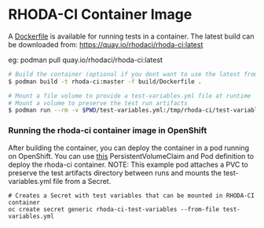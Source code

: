 # RHODA-CI Container Image

A [Dockerfile](Dockerfile) is available for running tests in a container.
The latest build can be downloaded from: https://quay.io/rhodaci/rhoda-ci:latest

eg: podman pull quay.io/rhodaci/rhoda-ci:latest

```bash
# Build the container (optional if you dont want to use the latest from quay.io/rhodaci)
$ podman build -t rhoda-ci:master -f build/Dockerfile .

# Mount a file volume to provide a test-variables.yml file at runtime
# Mount a volume to preserve the test run artifacts
$ podman run --rm -v $PWD/test-variables.yml:/tmp/rhoda-ci/test-variables.yml:Z -v $PWD/test-output:/tmp/rhoda-ci/test-output:Z rhoda-ci:master
```

### Running the rhoda-ci container image in OpenShift

After building the container, you can deploy the container in a pod running on OpenShift. You can use [this](./rhoda-ci.pod.yaml) PersistentVolumeClaim and Pod definition to deploy the rhoda-ci container.  NOTE: This example pod attaches a PVC to preserve the test artifacts directory between runs and mounts the test-variables.yml file from a Secret.

```
# Creates a Secret with test variables that can be mounted in RHODA-CI container
oc create secret generic rhoda-ci-test-variables --from-file test-variables.yml
```
